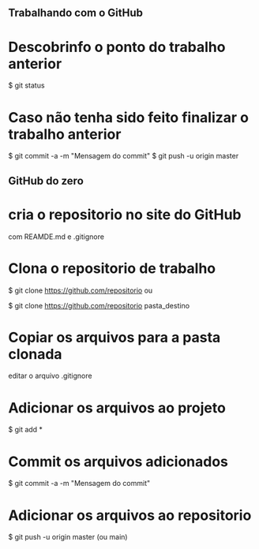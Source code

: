 ## Trabalhando com o GitHub


# Descobrinfo o ponto do trabalho anterior

$ git status

# Caso não tenha sido feito finalizar o trabalho anterior


$ git commit -a -m "Mensagem do commit"
$ git push -u origin master



##  GitHub do zero


# cria o repositorio no site do GitHub
com REAMDE.md e .gitignore


# Clona o repositorio de trabalho

$ git clone https://github.com/repositorio ou

$ git clone https://github.com/repositorio pasta_destino

# Copiar os arquivos para a pasta clonada

 editar o arquivo .gitignore

# Adicionar os arquivos ao projeto

$ git add *

# Commit os arquivos adicionados

$ git commit -a -m "Mensagem do commit"

# Adicionar os arquivos ao repositorio

$ git push -u origin master (ou main)





